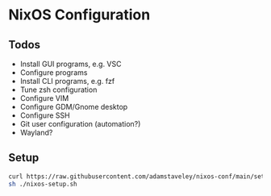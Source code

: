 # NixOS Configuration

## Todos

- Install GUI programs, e.g. VSC
- Configure programs
- Install CLI programs, e.g. fzf
- Tune zsh configuration
- Configure VIM
- Configure GDM/Gnome desktop
- Configure SSH
- Git user configuration (automation?)
- Wayland?

## Setup

```bash
curl https://raw.githubusercontent.com/adamstaveley/nixos-conf/main/setup.sh > nixos-setup.sh
sh ./nixos-setup.sh
```
